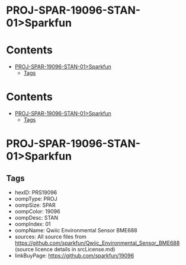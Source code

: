 
PROJ-SPAR-19096-STAN-01>Sparkfun
================================

Contents
========

* [PROJ-SPAR-19096-STAN-01>Sparkfun](#proj-spar-19096-stan-01sparkfun)
	* [Tags](#tags)

Contents
========

* [PROJ-SPAR-19096-STAN-01>Sparkfun](#proj-spar-19096-stan-01sparkfun)
	* [Tags](#tags)

# PROJ-SPAR-19096-STAN-01>Sparkfun

## Tags

- hexID: PRS19096
- oompType: PROJ
- oompSize: SPAR
- oompColor: 19096
- oompDesc: STAN
- oompIndex: 01
- oompName: Qwiic Environmental Sensor BME688
- sources: All source files from https://github.com/sparkfun/Qwiic_Environmental_Sensor_BME688 (source licence details in srcLicense.md)
- linkBuyPage: https://github.com/sparkfun/19096
